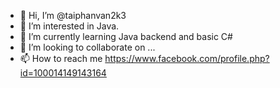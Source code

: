 - 👋 Hi, I’m @taiphanvan2k3
- 👀 I’m interested in Java.
- 🌱 I’m currently learning Java backend and basic C#
- 💞️ I’m looking to collaborate on ...
- 📫 How to reach me https://www.facebook.com/profile.php?id=100014149143164

<!---
taiphanvan2k3/taiphanvan2k3 is a ✨ special ✨ repository because its `README.md` (this file) appears on your GitHub profile.
You can click the Preview link to take a look at your changes.
--->
